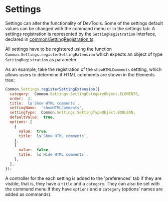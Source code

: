 # Settings

Settings can alter the functionality of DevTools.
Some of the settings default values can be changed with the command menu or in the settings tab.
A settings registration is represented by the `SettingRegistration` interface, declared in [common/SettingRegistration.ts](./SettingRegistration.ts).

All settings have to be registered using the function `Common.Settings.registerSettingExtension` which expects an object of type `SettingRegistration` as parameter.

As an example, take the registration of the `showHTMLComments` settting,  which allows users to determine if HTML comments are shown in the Elements tree:
```js
Common.Settings.registerSettingExtension({
  category:  Common.Settings.SettingCategoryObject.ELEMENTS,
  order:  3,
  title:  ls`Show HTML comments`,
  settingName:  'showHTMLComments',
  settingType:  Common.Settings.SettingTypeObject.BOOLEAN,
  defaultValue:  true,
  options: [
    {
      value:  true,
      title:  ls`Show HTML comments`,
    },
    {
      value:  false,
      title:  ls`Hide HTML comments`,
    },
  ],
});
```

A controller for the each setting is added to the 'preferences' tab if they are visible, that is, they have a `title` and a `category`.
They can also be set with the command menu if they have `options` and a `category` (options’ names are added as commands).
